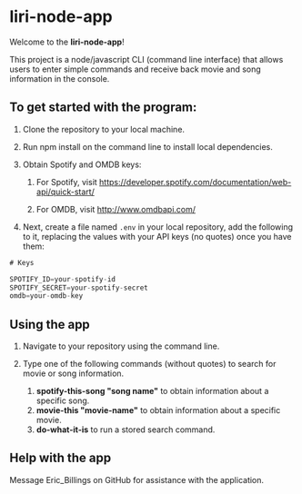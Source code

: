 # liri-node-app




Welcome to the **liri-node-app**!

This project is a node/javascript CLI (command line interface) that allows users to enter simple commands and receive back movie and song information in the console.

## To get started with the program: 

1. Clone the repository to your local machine.

1. Run npm install on the command line to install local dependencies. 

1. Obtain Spotify and OMDB keys:
   1. For Spotify, visit https://developer.spotify.com/documentation/web-api/quick-start/
   
   1. For OMDB, visit http://www.omdbapi.com/

1.  Next, create a file named `.env` in your local repository, add the following to it, replacing the values with your API keys (no quotes) once you have them:

```js
# Keys

SPOTIFY_ID=your-spotify-id
SPOTIFY_SECRET=your-spotify-secret
omdb=your-omdb-key

```

## Using the app

1.  Navigate to your repository using the command line.

1.  Type one of the following commands (without quotes) to search for movie or song information.
    1. **spotify-this-song "song name"** to obtain information about a specific song.
    1. **movie-this "movie-name"** to obtain information about a specific movie.
    1. **do-what-it-is** to run a stored search command.


## Help with the app

Message Eric_Billings on GitHub for assistance with the application.


